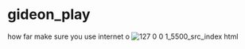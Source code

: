 # gideon_play

how far make sure you use internet o
![127 0 0 1_5500_src_index html](https://user-images.githubusercontent.com/117412844/225388236-adea641f-9834-4e11-a518-4aaf8ff555d2.png)
